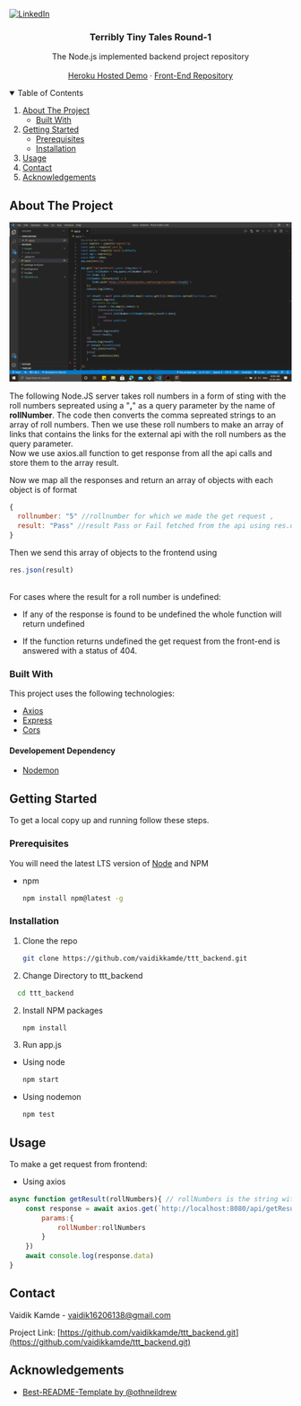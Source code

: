
[![LinkedIn][linkedin-shield]][linkedin-url]
<br />
<p align="center">
  <h3 align="center">Terribly Tiny Tales Round-1</h3>

  <p align="center">
    The Node.js implemented backend project repository
    <br />
    <br />
    <a href="https://ttt-backend-vaidik.herokuapp.com/api/getResult?rollNumber=5,6,9">Heroku Hosted Demo</a>
    ·
    <a href="https://github.com/othneildrew/Best-README-Template/issues">Front-End Repository</a>
  </p>
</p>



<!-- TABLE OF CONTENTS -->
<details open="open">
  <summary>Table of Contents</summary>
  <ol>
    <li>
      <a href="#about-the-project">About The Project</a>
      <ul>
        <li><a href="#built-with">Built With</a></li>
      </ul>
    </li>
    <li>
      <a href="#getting-started">Getting Started</a>
      <ul>
        <li><a href="#prerequisites">Prerequisites</a></li>
        <li><a href="#installation">Installation</a></li>
      </ul>
    </li>
    <li><a href="#usage">Usage</a></li>
    <li><a href="#contact">Contact</a></li>
    <li><a href="#acknowledgements">Acknowledgements</a></li>
  </ol>
</details>



<!-- ABOUT THE PROJECT -->
## About The Project

[![Product Name Screen Shot][product-screenshot]](https://example.com)

The following Node.JS server takes roll numbers in a form of sting with the roll numbers sepreated using a "<strong>,</strong>" as a query parameter by the name of <strong>rollNumber</strong>. The code then converts the comma sepreated strings to an array of roll numbers. Then we use these roll numbers to make an array of links that contains the links for the external api with the roll numbers as the query parameter.
<br/>
Now we use axios.all function to get response from all the api calls and store them to the array result.

Now we map all the responses and return an array of objects with each object is of format
```js
{
  rollnumber: "5" //rollnumber for which we made the get request ,
  result: "Pass" //result Pass or Fail fetched from the api using res.data
}
```

Then we send this array of objects to the frontend using 
```js 
res.json(result)
```
</br>
For cases where the result for a roll number is undefined:

* If any of the response is found to be undefined the whole function will return undefined

* If the function returns undefined the get request from the front-end is answered with a status of 404.


### Built With

This project uses the following technologies:

* [Axios](https://www.npmjs.com/package/axios)
* [Express](https://www.npmjs.com/package/express)
* [Cors](https://www.npmjs.com/package/cors)
#### Developement Dependency
* [Nodemon](https://www.npmjs.com/package/nodemon)

<!-- GETTING STARTED -->
## Getting Started

To get a local copy up and running follow these steps.

### Prerequisites

You will need the latest LTS version of [Node](https://nodejs.org/en/download/) and NPM
* npm
  ```sh
  npm install npm@latest -g
  ```

### Installation

1. Clone the repo
   ```sh
   git clone https://github.com/vaidikkamde/ttt_backend.git
   ```
2. Change Directory to ttt_backend
  ```sh
    cd ttt_backend
   ```
2. Install NPM packages
   ```sh
   npm install
   ```
3. Run app.js 
* Using node
  ```sh
  npm start
  ```
* Using nodemon
  ```sh
  npm test
  ```



<!-- USAGE EXAMPLES -->
## Usage

To make a get request from frontend:
* Using axios
```js
async function getResult(rollNumbers){ // rollNumbers is the string with ',' sepreated values
    const response = await axios.get(`http://localhost:8080/api/getResult`,{
        params:{
            rollNumber:rollNumbers
        }
    })
    await console.log(response.data)
}
```

<!-- CONTACT -->
## Contact

Vaidik Kamde - vaidik16206138@gmail.com

Project Link: [https://github.com/vaidikkamde/ttt_backend.git](https://github.com/vaidikkamde/ttt_backend.git)



<!-- ACKNOWLEDGEMENTS -->
## Acknowledgements
* [Best-README-Template by @othneildrew](https://github.com/othneildrew/Best-README-Template.git)

<!-- MARKDOWN LINKS & IMAGES -->
[linkedin-shield]: https://img.shields.io/badge/-LinkedIn-black.svg?style=for-the-badge&logo=linkedin&colorB=555
[linkedin-url]: https://www.linkedin.com/in/vaidik-kamde
[product-screenshot]: images/Screenshot_1.png
